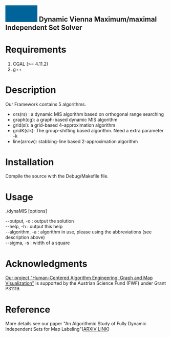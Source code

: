 ## <img src="dynamis_icon.gif" width="100"> Dynamic Vienna Maximum/maximal Independent Set Solver  

# Requirements
<ol>
<li>CGAL (>= 4.11.2)</li>
<li>  g++ </li>
</ol>

# Description
Our Framework contains 5 algorithms.
* ors(rs) : a dynamic MIS algorithm based on orthogonal range searching 
* graph(cg): a graph-based dynamic MIS algorithm
* grid(sl): a grid-based 4-approximation algorithm 
* gridK(slk): The group-shifting based algorithm. Need a extra parameter -k
* line(arrow): stabbing-line based 2-approximation algorithm


# Installation
Compile the source with the Debug/Makefile file.
# Usage
./dynaMIS  <instance> [options]


--output, -o : output the solution</br>
--help, -h : output this help</br>
--algorithm, -a : algorithm in use, please using the abbreviations (see description above)</br>
--sigma, -s : width of a square</br>



# Acknowledgments
[Our project "Human-Centered Algorithm Engineering: Graph and Map Visualization"](https://www.ac.tuwien.ac.at/research/humalgo/) is supported by the Austrian Science Fund (FWF) under Grant P31119.
# Reference
More details see our paper "An Algorithmic Study of Fully Dynamic Independent Sets for Map Labeling"([ARXIV LINK](https://arxiv.org/abs/2002.07611))

